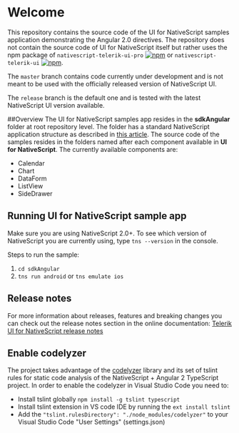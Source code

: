 # Welcome
This repository contains the source code of the UI for NativeScript samples application demonstrating the Angular 2.0 directives. The repository does not contain the source code of UI for NativeScript itself but rather uses the npm package of  `nativescript-telerik-ui-pro` [![npm](https://img.shields.io/npm/v/nativescript-telerik-ui-pro.svg)](https://www.npmjs.com/package/nativescript-telerik-ui-pro) or `nativescript-telerik-ui` [![npm](https://img.shields.io/npm/v/nativescript-telerik-ui.svg)](https://www.npmjs.com/package/nativescript-telerik-ui).

The `master` branch contains code currently under development and is not meant to be used with the officially released version of NativeScript UI.

The `release` branch is the default one and is tested with the latest NativeScript UI version available.

##Overview
The UI for NativeScript samples app resides in the **sdkAngular** folder at root repository level. The folder has a standard NativeScript application structure as described in [this article](http://docs.nativescript.org/angular/tutorial/ng-chapter-0.html). The source code of the samples resides in the folders named after each component available in **UI for NativeScript**. The currently available components are:

- Calendar
- Chart
- DataForm
- ListView
- SideDrawer

## Running **UI for NativeScript** sample app
Make sure you are using NativeScript 2.0+. To see which version of NativeScript you are currently using, type `tns --version` in the console.

Steps to run the sample:

1. `cd sdkAngular`
2. `tns run android` or `tns emulate ios`


## Release notes
For more information about releases, features and breaking changes you can check out the release notes section in the online documentation:
[Telerik UI for NativeScript release notes](http://docs.telerik.com/devtools/nativescript-ui/release-notes)

## Enable codelyzer
The project takes advantage of the [codelyzer](https://www.npmjs.com/package/codelyzer) library and its set of tslint rules for static code analysis of the NativeScript + Angular 2 TypeScript project. In order to enable the codelyzer in Visual Studio Code you need to:

- Install tslint globally `npm install -g tslint typescript`
- Install tslint extension in VS code IDE by running the `ext install tslint`
- Add the `"tslint.rulesDirectory": "./node_modules/codelyzer"` to your Visual Studio Code "User Settings" (settings.json)
